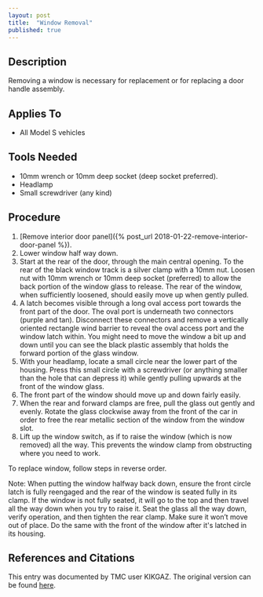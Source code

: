 ```yaml
---
layout: post
title:  "Window Removal"
published: true
---
```


## Description

Removing a window is necessary for replacement or for replacing a door handle assembly.

## Applies To

* All Model S vehicles

## Tools Needed

* 10mm wrench or 10mm deep socket (deep socket preferred).
* Headlamp
* Small screwdriver (any kind)

## Procedure

1. [Remove interior door panel]({% post_url 2018-01-22-remove-interior-door-panel %}).
2. Lower window half way down.
3. Start at the rear of the door, through the main central opening. To the rear of the black window track is a silver clamp with a 10mm nut. Loosen nut with 10mm wrench or 10mm deep socket (preferred) to allow the back portion of the window glass to release. The rear of the window, when sufficiently loosened, should easily move up when gently pulled.
4. A latch becomes visible through a long oval access port towards the front part of the door. The oval port is underneath two connectors (purple and tan). Disconnect these connectors and remove a vertically oriented rectangle wind barrier to reveal the oval access port and the window latch within. You might need to move the window a bit up and down until you can see the black plastic assembly that holds the forward portion of the glass window.
5. With your headlamp, locate a small circle near the lower part of the housing. Press this small circle with a screwdriver (or anything smaller than the hole that can depress it) while gently pulling upwards at the front of the window glass.
6. The front part of the window should move up and down fairly easily.
7. When the rear and forward clamps are free, pull the glass out gently and evenly. Rotate the glass clockwise away from the front of the car in order to free the rear metallic section of the window from the window slot.
8. Lift up the window switch, as if to raise the window (which is now removed) all the way. This prevents the window clamp from obstructing where you need to work.

To replace window, follow steps in reverse order.

Note: When putting the window halfway back down, ensure the front circle latch is fully reengaged and the rear of the window is seated fully in its clamp. If the window is not fully seated, it will go to the top and then travel all the way down when you try to raise it. Seat the glass all the way down, verify operation, and then tighten the rear clamp. Make sure it won’t move out of place. Do the same with the front of the window after it's latched in its housing.

## References and Citations

This entry was documented by TMC user KIKGAZ. The original version can be found [here](https://teslamotorsclub.com/tmc/posts/2516859).
